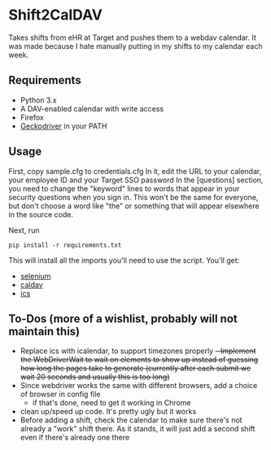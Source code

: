 # Shift2CalDAV
Takes shifts from eHR at Target and pushes them to a webdav calendar.  It was made because I hate manually putting in my shifts to my calendar each week.
## Requirements

 - Python 3.x
 - A DAV-enabled calendar with write access
 - Firefox
 - [Geckodriver](https://github.com/mozilla/geckodriver/releases) in your PATH 

## Usage
First, copy sample.cfg to credentials.cfg 
In it, edit the URL to your calendar, your employee ID and your Target SSO password
In the [questions] section, you need to change the "keyword" lines to words that appear in your security questions when you sign in.  This won't be the same for everyone, but don't choose a word like "the" or something that will appear elsewhere in the source code.

Next, run 

    pip install -r requirements.txt
   This will install all the imports you'll need to use the script.  You'll get:
   

 - [selenium](https://selenium-python.readthedocs.io/) 
 - [caldav](https://pythonhosted.org/caldav/)
 - [ics](https://icspy.readthedocs.io/)
## To-Dos (more of a wishlist, probably will not maintain this)
 - Replace ics with icalendar, to support timezones properly
 ~~- Implement the WebDriverWait to wait on elements to show up instead of guessing how long the pages take to generate (currently after each submit we wait 20 seconds and usually this is too long)~~
 - Since webdriver works the same with different browsers, add a choice of browser in config file
	 - if that's done, need to get it working in Chrome
 - clean up/speed up code.  It's pretty ugly but it works
 - Before adding a shift, check the calendar to make sure there's not already a "work" shift there.  As it stands, it will just add a second shift even if there's already one there
